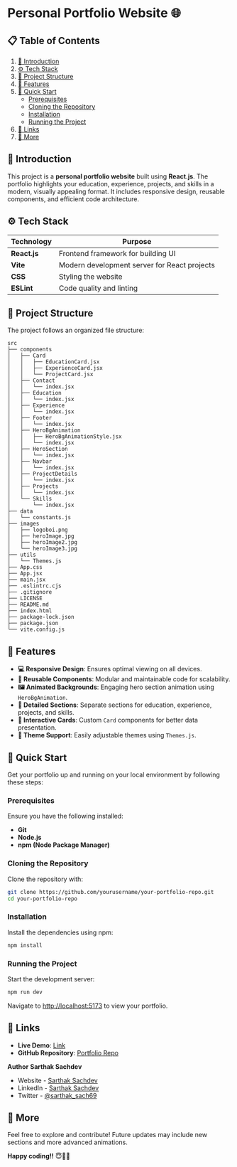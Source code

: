 # Personal Portfolio Website 🌐

## 📋 Table of Contents
1. [🤖 Introduction](#-introduction)
2. [⚙️ Tech Stack](#%EF%B8%8F-tech-stack)
3. [📂 Project Structure](#-project-structure)
4. [🔋 Features](#-features)
5. [🤸 Quick Start](#-quick-start)
   - [Prerequisites](#prerequisites)
   - [Cloning the Repository](#cloning-the-repository)
   - [Installation](#installation)
   - [Running the Project](#running-the-project)
7. [🔗 Links](#-links)
8. [🚀 More](#-more)

## 🤖 Introduction
This project is a **personal portfolio website** built using **React.js**. The portfolio highlights your education, experience, projects, and skills in a modern, visually appealing format. It includes responsive design, reusable components, and efficient code architecture.

## ⚙️ Tech Stack
| Technology         | Purpose                                      |
|--------------------|----------------------------------------------|
| **React.js**       | Frontend framework for building UI           |
| **Vite**           | Modern development server for React projects |
| **CSS**            | Styling the website                          |
| **ESLint**         | Code quality and linting                     |

## 📂 Project Structure
The project follows an organized file structure:

```
src
├── components
│   ├── Card
│   │   ├── EducationCard.jsx
│   │   ├── ExperienceCard.jsx
│   │   └── ProjectCard.jsx
│   ├── Contact
│   │   └── index.jsx
│   ├── Education
│   │   └── index.jsx
│   ├── Experience
│   │   └── index.jsx
│   ├── Footer
│   │   └── index.jsx
│   ├── HeroBgAnimation
│   │   ├── HeroBgAnimationStyle.jsx
│   │   └── index.jsx
│   ├── HeroSection
│   │   └── index.jsx
│   ├── Navbar
│   │   └── index.jsx
│   ├── ProjectDetails
│   │   └── index.jsx
│   ├── Projects
│   │   └── index.jsx
│   └── Skills
│       └── index.jsx
├── data
│   └── constants.js
├── images
│   ├── logoboi.png
│   ├── heroImage.jpg
│   ├── heroImage2.jpg
│   └── heroImage3.jpg
├── utils
│   └── Themes.js
├── App.css
├── App.jsx
├── main.jsx
├── .eslintrc.cjs
├── .gitignore
├── LICENSE
├── README.md
├── index.html
├── package-lock.json
├── package.json
└── vite.config.js
```

## 🔋 Features
- **💻 Responsive Design**: Ensures optimal viewing on all devices.
- **🔄 Reusable Components**: Modular and maintainable code for scalability.
- **🖼️ Animated Backgrounds**: Engaging hero section animation using `HeroBgAnimation`.
- **📝 Detailed Sections**: Separate sections for education, experience, projects, and skills.
- **📇 Interactive Cards**: Custom `Card` components for better data presentation.
- **🎨 Theme Support**: Easily adjustable themes using `Themes.js`.

## 🤸 Quick Start
Get your portfolio up and running on your local environment by following these steps:

### Prerequisites
Ensure you have the following installed:
- **Git**
- **Node.js**
- **npm (Node Package Manager)**

### Cloning the Repository
Clone the repository with:
```bash
git clone https://github.com/yourusername/your-portfolio-repo.git
cd your-portfolio-repo
```

### Installation
Install the dependencies using npm:
```bash
npm install
```

### Running the Project
Start the development server:
```bash
npm run dev
```
Navigate to [http://localhost:5173](http://localhost:5173) to view your portfolio.

## 🔗 Links
- **Live Demo**: [Link](https://itsmesarthak.netlify.app/)
- **GitHub Repository**: [Portfolio Repo](https://github.com/SartHak-0-Sach/ReactJS-portfolio-website)

**Author**
<b><strong>Sarthak Sachdev</strong></b>
- Website - [Sarthak Sachdev](https://itsmesarthak.netlify.app/)
- LinkedIn - [Sarthak Sachdev](https://www.linkedin.com/in/sarthak2004/)
- Twitter - [@sarthak_sach69](https://www.twitter.com/sarthak_sach69)

## 🚀 More
Feel free to explore and contribute! Future updates may include new sections and more advanced animations.

**Happy coding!!** 😇👍🏻
